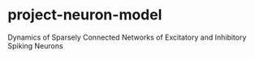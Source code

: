 # project-neuron-model
Dynamics of Sparsely Connected Networks of Excitatory and Inhibitory Spiking Neurons 
